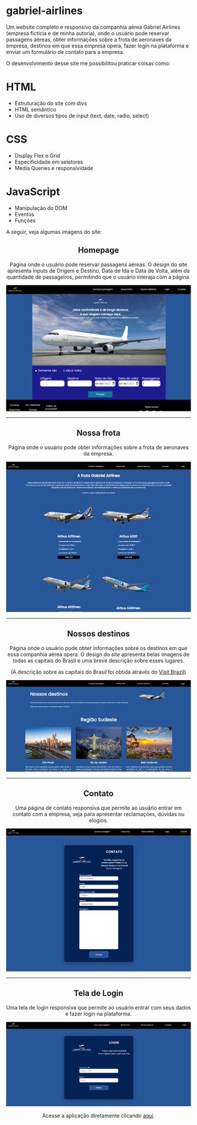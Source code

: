 # gabriel-airlines
Um website completo e responsivo da companhia aérea Gabriel Airlines (empresa fictícia e de minha autoria), onde o usuário pode reservar passagens aéreas, obter informações sobre a frota de aeronaves da empresa, destinos em que essa empresa opera, fazer login na plataforma e enviar um formulário de contato para a empresa.

O desenvolvimento desse site me possibilitou praticar coisas como:
# HTML
* Estruturação do site com divs
* HTML semântico
* Uso de diversos tipos de input (text, date, radio, select)

# CSS
* Display Flex e Grid
* Especificidade em seletores
* Media Queries e responsividade

# JavaScript
* Manipulação do DOM
* Eventos
* Funções

A seguir, veja algumas imagens do site:

<h2 align="center">Homepage</h2>
<p align="center">Página onde o usuário pode reservar passagens aéreas. O design do site apresenta inputs de Origem e Destino, Data de Ida e Data de Volta, além da quantidade de passageiros, permitindo que o usuário interaja com a página. </p>

<img src="https://github.com/GabrielLima5/imagens-projetos/blob/main/images/Homepage%20Gabriel%20Airlines.png">

<hr>

<h2 align="center">Nossa frota</h2> 
<p align="center">Página onde o usuário pode obter informações sobre a frota de aeronaves da empresa.</p>

<p align="center">
  <img src="https://github.com/GabrielLima5/imagens-projetos/blob/main/images/Frota%20Gabriel%20Airlines.png">
</p>

<hr>

<h2 align="center">Nossos destinos</h2>
<p align="center">Página onde o usuário pode obter informações sobre os destinos em que essa companhia aérea opera. O design do site apresenta belas imagens de todas as capitais do Brasil e uma breve descrição sobre esses lugares.
</p>

<p align="center"> (A descrição sobre as capitais do Brasil foi obtida através do <a href="https://www.visitbrasil.com/pt/">Visit Brazil</a>) </p>

<p align="center">
  <img src="https://github.com/GabrielLima5/imagens-projetos/blob/main/images/Destinos.png">
</p>

<hr>

<h2 align="center">Contato</h2> 
<p align="center">Uma página de contato responsiva que permite ao usuário entrar em contato com a empresa, seja para apresentar reclamações, dúvidas ou elogios.
</p>

<p align="center">
  <img src="https://github.com/GabrielLima5/imagens-projetos/blob/main/images/Contato%20GA.png">
</p>

<hr>

<h2 align="center">Tela de Login</h2> 
<p align="center">Uma tela de login responsiva que permite ao usuário entrar com seus dados e fazer login na plataforma.</p>

<p align="center">
  <img src="https://github.com/GabrielLima5/imagens-projetos/blob/main/images/Login%20GA.png">
</p>

<p align="center">Acesse a aplicação diretamente clicando <a href="https://gabriellima5.github.io/gabriel-airlines/">aqui</a>.</p>
